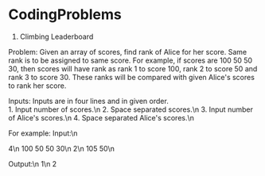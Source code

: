 # CodingProblems

1. Climbing Leaderboard

Problem: Given an array of scores, find rank of Alice for her score. Same rank is to be assigned to same score. For example, if scores are
         100 50 50 30, then scores will have rank as rank 1 to score 100, rank 2 to score 50 and rank 3 to score 30. These ranks will be compared
         with given Alice's scores to rank her score.

Inputs: Inputs are in four lines and in given order. </br>
        1. Input number of scores.\n
        2. Space separated scores.\n
        3. Input number of Alice's scores.\n
        4. Space separated Alice's scores.\n
        
For example:
Input:\n

4\n
100 50 50 30\n
2\n
105 50\n

Output:\n
1\n
2

        
   
